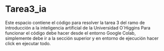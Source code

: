 # Tarea3_ia
Este espacio contiene el código para resolver la tarea 3 del ramo de introducción a la inteligencia artificial de la Universidad O´Higgins
Para funcionar el código debe hacer desde el entorno Google Colab, simplemente debe ir a la sección superior y en entorno de ejecución hacer click en ejecutar todo.
